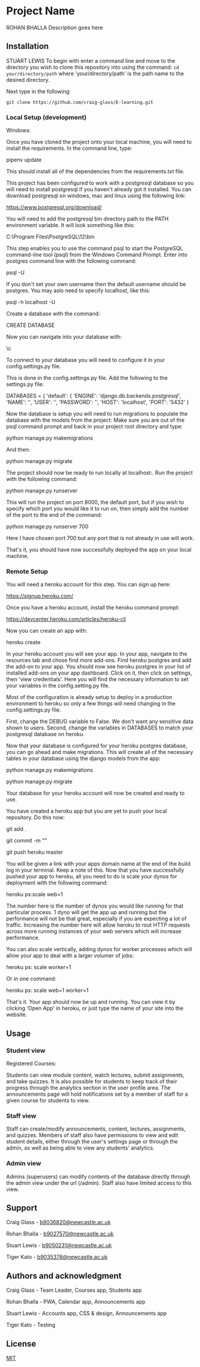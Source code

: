 # Project Name

ROHAN BHALLA
Description goes here

## Installation

STUART LEWIS
To begin with enter a command line and move to the directory you wish to clone
this repository into using the command: `cd your/directory/path` where
'your/directory/path' is the path name to the desired directory.
 
Next type in the following:

```
git clone https://github.com/craig-glass/E-learning.git
```

### Local Setup (development)


Windows:

Once you have cloned the project onto your local machine, you will need to install the requirements. 
In the command line, type:

pipenv update

This should install all of the dependencies from the requirements.txt file.

This project has been configured to work with a postgresql database so you will need to install postgresql
if you haven't already got it installed. You can download postgresql on windows, mac and linux using the following
link:

https://www.postgresql.org/download/

You will need to add the postgresql bin directory path to the PATH environment variable. It will
look something like this:

C:\Program Files\PostgreSQL\12\bin

This step enables you to use the command psql to start the PostgreSQL command-line tool (psql) from the Windows Command Prompt.
Enter into postgres command line with the following command:

psql -U <username>
  
If you don't set your own username then the default username should be postgres. You may aslo need to specify localhost, like this:

psql -h localhost -U <username>

Create a database with the command:

CREATE DATABASE <database-name>
  
Now you can navigate into your database with:

\c <database-name>
  
To connect to your database you will need to configure it in your config.settings.py file.


This is done in
the config.settings.py file. Add the following to the settings.py file:

DATABASES = {
    'default': {
      'ENGINE': 'django.db.backends.postgresql',
      'NAME': '<name-of-database>',
      'USER': '<your-postgres-username>',
      'PASSWORD': '<postgres-password>',
      'HOST': 'localhost',
      'PORT': '5432'
}

Now the database is setup you will need to run migrations to populate the database with the models from the project:
Make sure you are out of the psql command prompt and back in your project root directory and type:

python manage.py makemigrations

And then:

python manage.py migrate

The project should now be ready to run locally at localhost:<port>. 
Run the project with the following command:
  
  python manage.py runserver
  
This will run the project on port 8000, the default port, but if you wish to specify which port 
you would like it to run on, then simply add the number of the port to the end of the command:

  python manage.py runserver 700

Here I have chosen port 700 but any port that is not already in use will work.

That's it, you should have now successfully deployed the app on your local machine.

### Remote Setup


You will need a heroku account for this step. You can sign up here:

https://signup.heroku.com/ 

Once you have a heroku account, install the heroku command prompt:

https://devcenter.heroku.com/articles/heroku-cli

Now you can create an app with:

heroku create <app-name>

In your heroku account you will see your app. In your app, navigate to the resources tab and chose find more add-ons. 
Find heroku postgres and add the add-on to your app. You should now see heroku postgres in your list of installed add-ons on your app dashboard. Click on it, then click on settings, then 'view credentials'.
Here you will find the necessary information to set your variables in the config.setting.py file.

Most of the configuration is already setup to deploy in a production environment to heroku so only a few things will need changing in the config.settings.py file. 

First, change the DEBUG variable to False. We don't want any sensitive data shown to users. 
Second, change the variables in DATABASES to match your postgresql database on heroku.

Now that your database is configured for your heroku postgres database, you can go ahead and make migrations. This will create all of the necessary tables in your database using the django models from the app:

python manage.py makemigrations

python manage.py migrate

Your database for your heroku account will now be created and ready to use.

You have created a heroku app but you are yet to push your local repository. Do this now:

git add .

git commit -m "<your commit message>"
 
git push heroku master

You will be given a link with your apps domain name at the end of the build log in your terminal. Keep a note of this.
Now that you have successfully pushed your app to heroku, all you need to do is scale your dynos for deployment with the following command:

heroku ps:scale web=1

The number here is the number of dynos you would like running for that particular process. 1 dyno will get the app up and running but the performance will not be that great, especially if you are expecting a lot of traffic. Increasing the number here will allow heroku to rout HTTP requests across more running instances of your web servers which will increase performance. 

You can also scale vertically, adding dynos for worker processes which will allow your app to deal with a larger volumer of jobs:

heroku ps: scale worker=1

Or in one command:

heroku ps: scale web=1 worker=1

That's it. Your app should now be up and running. You can view it by clicking 'Open App' in heroku, or just type the name of your site into the website.

## Usage

### Student view

Registered Courses:

Students can view module content, watch lectures, submit assignments, and take
quizzes. It is also possible for students to keep track of their progress
through the analytics section in the user profile area. The announcements page
will hold notifications set by a member of staff for a given course for
students to view.

### Staff view

Staff can create/modify announcements, content, lectures, assignments, and
quizzes. Members of staff also have permissions to view and edit student
details, either through the user's settings page or through the admin, as well
as being able to view any students' analytics.

### Admin view

Admins (superusers) can modify contents of the database directly through the
admin view under the url (/admin). Staff also have limited access to this view.

## Support

Craig Glass - b8036820@newcastle.ac.uk

Rohan Bhalla - b9027570@newcastle.ac.uk

Stuart Lewis - b9050231@newcastle.ac.uk

Tiger Kato - b9035378@newcastle.ac.uk

## Authors and acknowledgment

Craig Glass - Team Leader, Courses app, Students app

Rohan Bhalla - PWA, Calendar app, Announcements app

Stuart Lewis - Accounts app, CSS & design, Announcements app

Tiger Kato - Testing

## License

[MIT](https://choosealicense.com/licenses/mit/)
